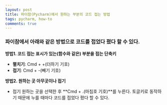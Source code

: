 ```yaml
---
layout: post
title: 파이참(Pycharm)에서 원하는 부분의 코드 접는 방법
tags: pycharm, how-to 
comments: true
---
```


### 파이참에서 아래와 같은 방법으로 코드를 접었다 폈다 할 수 있다. 
   
**방법1. 코드 접는 표시가 있는(함수와 같은) 부분을 접는 단축키**
- **펼치기**: Cmd + +(더하기 기호)   
- **접기**: Cmd + -(빼기 기호)
   
**방법2. 원하는 곳 아무곳이나 접기**   
- 접기 원하는 곳을 선택한 후 **Cmd + .(마침호 기호)**를 누른다. 토글키로 동작하기 때문에 누를 때마다 코드를 접었다 폈다 할 수 있다. 
